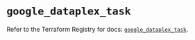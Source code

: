 # `google_dataplex_task`

Refer to the Terraform Registry for docs: [`google_dataplex_task`](https://registry.terraform.io/providers/hashicorp/google/5.37.0/docs/resources/dataplex_task).
